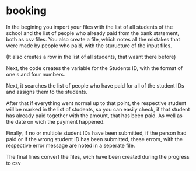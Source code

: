 # booking

In the begining you import your files with the list of all students of the school and the list of people who already paid from the bank statement, both as csv files. You also create a file, which notes all the mistakes that were made by people who paid, with the sturucture of the input files. 
 
(It also creates a row in the list of all students, that wasnt there before)

Next, the code creates the variable for the Students ID, with the format of one s and four numbers. 

Next, it searches the list of people who have paid for all of the student IDs and assigns them to the students. 

After that if everything went normal up to that point, the respective student will be marked in the list of students, so you can easily check, if that student has already paid together with the amount, that has been paid. As well as the date on wich the payment happened.

Finally, if no or multiple student IDs have been submitted, if the person had paid or if the wrong student ID has been submitted, these errors, with the respective error message are noted in a seperate file.

The final lines convert the files, wich have been created during the progress to csv

